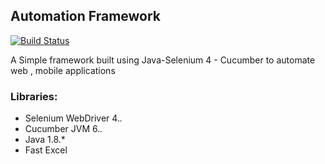 ## Automation Framework
[![Build Status](https://github.com/anoopsimon/anoopsimon/workflows/Build/badge.svg)](https://github.com/anoopsimon/Build/actions)

A Simple framework built using Java-Selenium 4 - Cucumber to automate web , mobile applications

### Libraries:
- Selenium WebDriver 4.*.*
- Cucumber JVM 6.*.*
- Java 1.8.*
- Fast Excel



